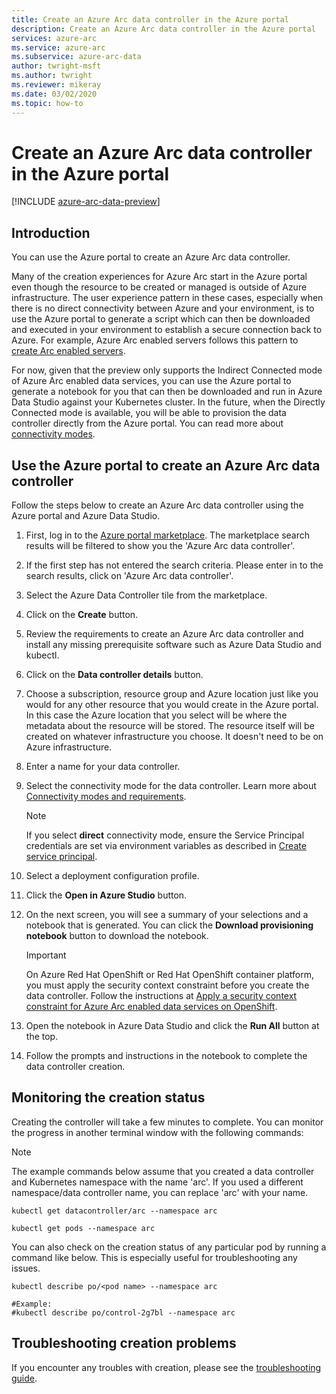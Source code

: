 ```yaml
---
title: Create an Azure Arc data controller in the Azure portal
description: Create an Azure Arc data controller in the Azure portal
services: azure-arc
ms.service: azure-arc
ms.subservice: azure-arc-data
author: twright-msft
ms.author: twright
ms.reviewer: mikeray
ms.date: 03/02/2020
ms.topic: how-to
---
```


# Create an Azure Arc data controller in the Azure portal

[!INCLUDE [azure-arc-data-preview](../../../includes/azure-arc-data-preview.md)]

## Introduction

You can use the Azure portal to create an Azure Arc data controller.

Many of the creation experiences for Azure Arc start in the Azure portal even though the resource to be created or managed is outside of Azure infrastructure. The user experience pattern in these cases, especially when there is no direct connectivity between Azure and your environment, is to use the Azure portal to generate a script which can then be downloaded and executed in your environment to establish a secure connection back to Azure. For example, Azure Arc enabled servers follows this pattern to [create Arc enabled servers](../servers/onboard-portal.md).

For now, given that the preview only supports the Indirect Connected mode of Azure Arc enabled data services, you can use the Azure portal to generate a notebook for you that can then be downloaded and run in Azure Data Studio against your Kubernetes cluster. In the future, when the Directly Connected mode is available, you will be able to provision the data controller directly from the Azure portal. You can read more about [connectivity modes](connectivity.md).

## Use the Azure portal to create an Azure Arc data controller

Follow the steps below to create an Azure Arc data controller using the Azure portal and Azure Data Studio.

1. First, log in to the [Azure portal marketplace](https://ms.portal.azure.com/#blade/Microsoft_Azure_Marketplace/MarketplaceOffersBlade/selectedMenuItemId/home/searchQuery/azure%20arc%20data%20controller).  The marketplace search results will be filtered to show you the 'Azure Arc data controller'.
2. If the first step has not entered the search criteria. Please enter in to the search results, click on 'Azure Arc data controller'.
3. Select the Azure Data Controller tile from the marketplace.
4. Click on the **Create** button.
5. Review the requirements to create an Azure Arc data controller and install any missing prerequisite software such as Azure Data Studio and kubectl.
6. Click on the **Data controller details** button.
7. Choose a subscription, resource group and Azure location just like you would for any other resource that you would create in the Azure portal. In this case the Azure location that you select will be where the metadata about the resource will be stored.  The resource itself will be created on whatever infrastructure you choose. It doesn't need to be on Azure infrastructure.
8. Enter a name for your data controller.
9. Select the connectivity mode for the data controller. Learn more about [Connectivity modes and requirements](./connectivity.md). 

   > [!NOTE] 
   > If you select **direct** connectivity mode,  ensure the Service Principal credentials are set via environment variables as described in [Create service principal](upload-metrics-and-logs-to-azure-monitor.md#create-service-principal). 

1. Select a deployment configuration profile.
1. Click the **Open in Azure Studio** button.
1. On the next screen, you will see a summary of your selections and a notebook that is generated.  You can click the **Download provisioning notebook** button to download the notebook.

   >[!IMPORTANT]
   >On Azure Red Hat OpenShift or Red Hat OpenShift container platform, you must apply the security context constraint before you create the data controller. Follow the instructions at [Apply a security context constraint for Azure Arc enabled data services on OpenShift](how-to-apply-security-context-constraint.md).

1. Open the notebook in Azure Data Studio and click the **Run All** button at the top.
1. Follow the prompts and instructions in the notebook to complete the data controller creation.

## Monitoring the creation status

Creating the controller will take a few minutes to complete. You can monitor the progress in another terminal window with the following commands:

> [!NOTE]
>  The example commands below assume that you created a data controller and Kubernetes namespace with the name 'arc'.  If you used a different namespace/data controller name, you can replace 'arc' with your name.

```console
kubectl get datacontroller/arc --namespace arc
```

```console
kubectl get pods --namespace arc
```

You can also check on the creation status of any particular pod by running a command like below.  This is especially useful for troubleshooting any issues.

```console
kubectl describe po/<pod name> --namespace arc

#Example:
#kubectl describe po/control-2g7bl --namespace arc
```

## Troubleshooting creation problems

If you encounter any troubles with creation, please see the [troubleshooting guide](troubleshoot-guide.md).